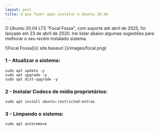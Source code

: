 ```yaml
---
layout: post
title: O que fazer após instalar o Ubuntu 20.04
---
```

O Ubuntu 20.04 LTS "Focal Fossa", com suporte até abril de 2025, foi lançado em 23 de abril de 2020. Irei listar abaixo algumas sugestões para melhorar o seu recém instalado sistema.

![Focal Fossa]({{ site.baseurl }}/images/focal.png)

### 1 - Atualizar o sistema:

```
sudo apt update -y
sudo apt upgrade -y
sudo apt dist-upgrade -y
```
### 2 - Instalar Codecs de mídia proprietários:

```
sudo apt install ubuntu-restricted-extras
```

### 3 - Limpando o sistema:

```
sudo apt autoremove
```
